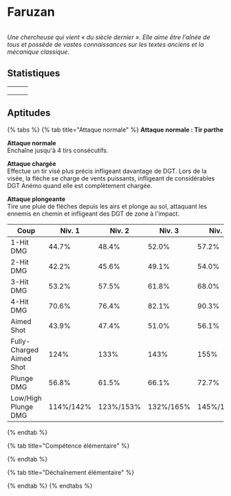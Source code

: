 # Faruzan

<figure><img src="https://api.ambr.top/assets/UI/UI_Gacha_AvatarImg_Faruzan.png" alt=""><figcaption></figcaption></figure>

_Une chercheuse qui vient « du siècle dernier ». Elle aime être l'aînée de tous et possède de vastes connaissances sur les textes anciens et la mécanique classique._

## Statistiques

|   |   |   |
| - | - | - |
|   |   |   |
|   |   |   |
|   |   |   |

## Aptitudes

{% tabs %}
{% tab title="Attaque normale" %}
<img src="https://api.ambr.top/assets/UI/Skill_A_02.png" alt="" data-size="line">**Attaque normale : Tir parthe**

**Attaque normale**\
Enchaîne jusqu'à 4 tirs consécutifs.

**Attaque chargée**\
Effectue un tir visé plus précis infligeant davantage de DGT. Lors de la visée, la flèche se charge de vents puissants, infligeant de considérables DGT Anémo quand elle est complètement chargée.

**Attaque plongeante**\
Tire une pluie de flèches depuis les airs et plonge au sol, attaquant les ennemis en chemin et infligeant des DGT de zone à l'impact.

<table><thead><tr><th width="171">Coup</th><th>Niv. 1</th><th>Niv. 2</th><th>Niv. 3</th><th>Niv. 4</th><th>Niv. 5</th><th>Niv. 6</th><th>Niv. 7</th><th>Niv. 8</th><th>Niv. 9</th><th>Niv. 10</th><th>Niv. 11</th></tr></thead><tbody><tr><td>1-Hit DMG</td><td>44.7%</td><td>48.4%</td><td>52.0%</td><td>57.2%</td><td>60.9%</td><td>65.0%</td><td>70.7%</td><td>76.5%</td><td>82.2%</td><td>88.4%</td><td>94.7%</td></tr><tr><td>2-Hit DMG</td><td>42.2%</td><td>45.6%</td><td>49.1%</td><td>54.0%</td><td>57.4%</td><td>61.3%</td><td>66.7%</td><td>72.1%</td><td>77.5%</td><td>83.4%</td><td>89.3%</td></tr><tr><td>3-Hit DMG</td><td>53.2%</td><td>57.5%</td><td>61.8%</td><td>68.0%</td><td>72.3%</td><td>77.3%</td><td>84.1%</td><td>90.9%</td><td>97.7%</td><td>105.1%</td><td>112.5%</td></tr><tr><td>4-Hit DMG</td><td>70.6%</td><td>76.4%</td><td>82.1%</td><td>90.3%</td><td>96.1%</td><td>102.6%</td><td>111.7%</td><td>120.7%</td><td>129.7%</td><td>139.6%</td><td>149.5%</td></tr><tr><td>Aimed Shot</td><td>43.9%</td><td>47.4%</td><td>51.0%</td><td>56.1%</td><td>59.7%</td><td>63.7%</td><td>69.4%</td><td>75.0%</td><td>80.6%</td><td>86.7%</td><td>92.8%</td></tr><tr><td>Fully-Charged Aimed Shot</td><td>124%</td><td>133%</td><td>143%</td><td>155%</td><td>164%</td><td>174%</td><td>186%</td><td>198%</td><td>211%</td><td>223%</td><td>236%</td></tr><tr><td>Plunge DMG</td><td>56.8%</td><td>61.5%</td><td>66.1%</td><td>72.7%</td><td>77.3%</td><td>82.6%</td><td>89.9%</td><td>97.1%</td><td>104.4%</td><td>112.3%</td><td>120.3%</td></tr><tr><td>Low/High Plunge DMG</td><td>114%/142%</td><td>123%/153%</td><td>132%/165%</td><td>145%/182%</td><td>155%/193%</td><td>165%/206%</td><td>180%/224%</td><td>194%/243%</td><td>209%/261%</td><td>225%/281%</td><td>240%/300%</td></tr></tbody></table>
{% endtab %}

{% tab title="Compétence élémentaire" %}

{% endtab %}

{% tab title="Déchaînement élémentaire" %}

{% endtab %}
{% endtabs %}
